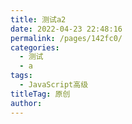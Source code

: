 ```yaml
---
title: 测试a2
date: 2022-04-23 22:48:16
permalink: /pages/142fc0/
categories:
  - 测试
  - a
tags:
  - JavaScript高级
titleTag: 原创
author: 
---
```

